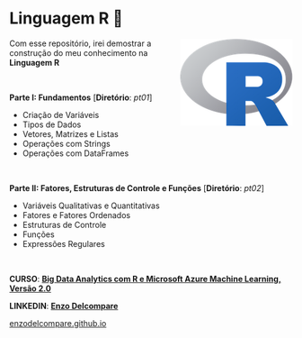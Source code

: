 # Linguagem R 📓

<img src="imagens/Rlogo.png" align="right">

Com esse repositório, irei demostrar a construção do meu conhecimento na **Linguagem R**

<br>

**Parte I: Fundamentos** [**Diretório**: *pt01*]

* Criação de Variáveis
* Tipos de Dados
* Vetores, Matrizes e Listas
* Operações com Strings
* Operações com DataFrames

<br>

**Parte II: Fatores, Estruturas de Controle e Funções** [**Diretório**: *pt02*]

* Variáveis Qualitativas e Quantitativas
* Fatores e Fatores Ordenados
* Estruturas de Controle
* Funções
* Expressões Regulares

<br>

**CURSO**: [**Big Data Analytics com R e Microsoft Azure Machine Learning, Versão 2.0**](https://www.datascienceacademy.com.br/course?courseid=analise-de-dados-com-r)

**LINKEDIN**: [**Enzo Delcompare**](https://www.linkedin.com/in/enzodelcompare/)

[enzodelcompare.github.io](https://enzodelcompare.github.io/)
